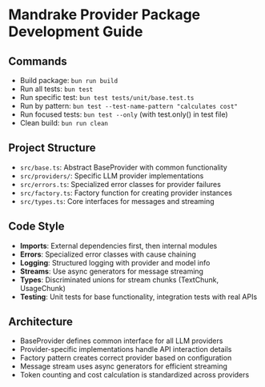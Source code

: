 # Mandrake Provider Package Development Guide

## Commands
- Build package: `bun run build`
- Run all tests: `bun test`
- Run specific test: `bun test tests/unit/base.test.ts`
- Run by pattern: `bun test --test-name-pattern "calculates cost"`
- Run focused tests: `bun test --only` (with test.only() in test file)
- Clean build: `bun run clean`

## Project Structure
- `src/base.ts`: Abstract BaseProvider with common functionality
- `src/providers/`: Specific LLM provider implementations
- `src/errors.ts`: Specialized error classes for provider failures
- `src/factory.ts`: Factory function for creating provider instances
- `src/types.ts`: Core interfaces for messages and streaming

## Code Style
- **Imports**: External dependencies first, then internal modules
- **Errors**: Specialized error classes with cause chaining
- **Logging**: Structured logging with provider and model info
- **Streams**: Use async generators for message streaming
- **Types**: Discriminated unions for stream chunks (TextChunk, UsageChunk)
- **Testing**: Unit tests for base functionality, integration tests with real APIs

## Architecture
- BaseProvider defines common interface for all LLM providers
- Provider-specific implementations handle API interaction details
- Factory pattern creates correct provider based on configuration
- Message stream uses async generators for efficient streaming
- Token counting and cost calculation is standardized across providers